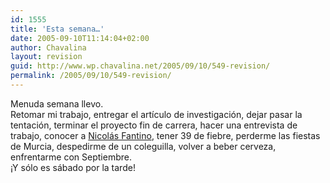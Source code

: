 ```yaml
---
id: 1555
title: 'Esta semana…'
date: 2005-09-10T11:14:04+02:00
author: Chavalina
layout: revision
guid: http://www.wp.chavalina.net/2005/09/10/549-revision/
permalink: /2005/09/10/549-revision/
---
```

Menuda semana llevo.  
Retomar mi trabajo, entregar el art&iacute;culo de investigación, dejar pasar la tentación, terminar el proyecto fin de carrera, hacer una entrevista de trabajo, conocer a <a href="http://100px.com" target="_blank">Nicolás Fantino</a>, tener 39 de fiebre, perderme las fiestas de Murcia, despedirme de un coleguilla, volver a beber cerveza, enfrentarme con Septiembre.  
&iexcl;Y sólo es sábado por la tarde!